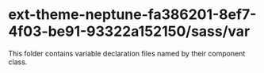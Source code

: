 # ext-theme-neptune-fa386201-8ef7-4f03-be91-93322a152150/sass/var

This folder contains variable declaration files named by their component class.
